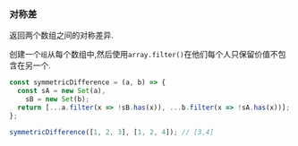 ### 对称差

返回两个数组之间的对称差异. 

创建一个`组`从每个数组中,然后使用`array.filter()`在他们每个人只保留价值不包含在另一个. 

```js
const symmetricDifference = (a, b) => {
  const sA = new Set(a),
    sB = new Set(b);
  return [...a.filter(x => !sB.has(x)), ...b.filter(x => !sA.has(x))];
};
```

```js
symmetricDifference([1, 2, 3], [1, 2, 4]); // [3,4]
```